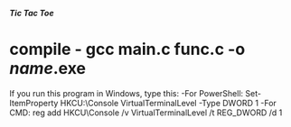 ***Tic Tac Toe***

# compile - gcc main.c func.c -o *name*.exe

If you run this program in Windows, type this:
  -For PowerShell: Set-ItemProperty HKCU:\Console VirtualTerminalLevel -Type DWORD 1
  -For CMD: reg add HKCU\Console /v VirtualTerminalLevel /t REG_DWORD /d 1

